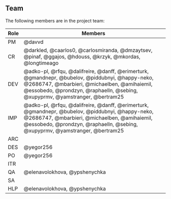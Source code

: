 ## Team

The following members are in the project team:

Role | Members
---|---
PM | @davvd
CR | @darkled, @caarlos0, @carlosmiranda, @dmzaytsev, @pinaf, @ggajos, @hdouss, @krzyk, @mkordas, @longtimeago
DEV | @adko-pl, @rfqu, @dalifreire, @danff, @erimerturk, @gmandnepr, @bubelov, @piddubnyi, @happy-neko, @2686747, @mbarbieri, @michaelben, @amihaiemil, @essobedo, @prondzyn, @raphaelln, @sebing, @xupyprmv, @yamstranger, @bertram25
IMP | @adko-pl, @rfqu, @dalifreire, @danff, @erimerturk, @gmandnepr, @bubelov, @piddubnyi, @happy-neko, @2686747, @mbarbieri, @michaelben, @amihaiemil, @essobedo, @prondzyn, @raphaelln, @sebing, @xupyprmv, @yamstranger, @bertram25
ARC | 
DES | @yegor256
PO | @yegor256
ITR | 
QA | @elenavolokhova, @ypshenychka
SA | 
HLP | @elenavolokhova, @ypshenychka
